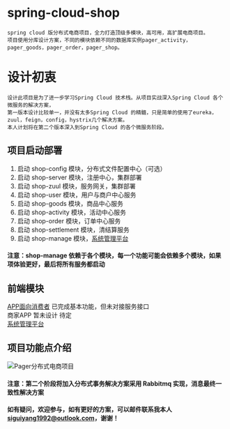 # spring-cloud-shop
    spring cloud 版分布式电商项目，全力打造顶级多模块，高可用，高扩展电商项目。
    项目使用分库设计方案，不同的模块依赖不同的数据库实例pager_activity，pager_goods，pager_order，pager_shop。
# 设计初衷
    设计此项目是为了进一步学习Spring Cloud 技术栈。从项目实战深入Spring Cloud 各个微服务的解决方案，
    第一版本设计比较单一，并没有太多Spring Cloud 的精髓，只是简单的使用了eureka，zuul，feign，config，hystrix几个解决方案。
    本人计划将在第二个版本深入到Spring Cloud 的各个微服务阶段。 
## 项目启动部署
1. 启动 shop-config 模块，分布式文件配置中心（可选）
2. 启动 shop-server 模块，注册中心，集群部署
3. 启动 shop-zuul 模块，服务网关，集群部署
4. 启动 shop-user 模块，用户与商户中心服务 
5. 启动 shop-goods 模块，商品中心服务
6. 启动 shop-activity 模块，活动中心服务
7. 启动 shop-order 模块，订单中心服务
8. 启动 shop-settlement 模块，清结算服务
9. 启动 shop-manage 模块，[系统管理平台](https://github.com/SiGuiyang/vue-shop-admin.git)

#### 注意：shop-manage 依赖于各个模块，每一个功能可能会依赖多个模块，如果项体验更好，最后将所有服务都启动
## 前端模块
[APP面向消费者](https://github.com/SiGuiyang/vue-cloud-shop.git) 已完成基本功能，但未对接服务接口<br />
商家APP 暂未设计 待定 <br />
[系统管理平台](https://github.com/SiGuiyang/vue-shop-admin.git)
## 项目功能点介绍
![Pager分布式电商项目](http://pk6b0a7n8.bkt.clouddn.com/Pager_Shop.png "Pager分布式电商项目")

#### 注意：第二个阶段将加入分布式事务解决方案采用 Rabbitmq 实现，消息最终一致性解决方案
#### 如有疑问，欢迎参与，如有更好的方案，可以邮件联系我本人**siguiyang1992@outlook.com**，谢谢！
